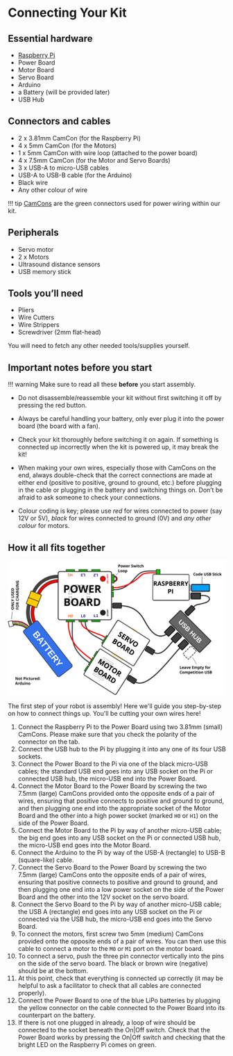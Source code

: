 # Connecting Your Kit

## Essential hardware

- [Raspberry Pi](../kit/pi.md)
- Power Board
- Motor Board
- Servo Board
- Arduino
- a Battery (will be provided later)
- USB Hub

## Connectors and cables

-  2 x 3.81mm CamCon (for the Raspberry Pi)
-  4 x 5mm CamCon (for the Motors)
-  1 x 5mm CamCon with wire loop (attached to the power board)
-  4 x 7.5mm CamCon (for the Motor and Servo Boards)
-  3 x USB-A to micro-USB cables
-  USB-A to USB-B cable (for the Arduino)
-  Black wire
-  Any other colour of wire

!!! tip
    [CamCons](../kit/camcons.md) are the green connectors used for power wiring within our kit.

## Peripherals

- Servo motor
- 2 x Motors
- Ultrasound distance sensors
- USB memory stick

## Tools you’ll need

-  Pliers
-  Wire Cutters
-  Wire Strippers
-  Screwdriver (2mm flat-head)

You will need to fetch any other needed tools/supplies yourself.

## Important notes before you start

!!! warning
    Make sure to read all these **before** you start assembly.

-  Do not disassemble/reassemble your kit without first switching it off by
   pressing the red button.

-  Always be careful handling your battery, only ever plug it into the power
   board (the board with a fan).

-  Check your kit thoroughly before switching it on again. If something is
   connected up incorrectly when the kit is powered up, it may break the kit!

-  When making your own wires, especially those with CamCons on the end,
   always double-check that the correct connections are made at either
   end (positive to positive, ground to ground, etc.) before plugging in
   the cable or plugging in the battery and switching things on.
   Don’t be afraid to ask someone to check your connections.

-  Colour coding is key; please use *red* for wires connected to
   power (say 12V or 5V), *black* for wires connected to ground
   (0V) and *any other colour* for motors.


## How it all fits together

![An assembled kit](../assets/img/assembly/kit-assembly.svg)

The first step of your robot is assembly! Here we'll guide you step-by-step on
how to connect things up. You'll be cutting your own wires here!

1.  Connect the Raspberry Pi to the Power Board using two 3.81mm (small)
    CamCons. Please make sure that you check the polarity of the connector on
    the tab.
2.  Connect the USB hub to the Pi by plugging it into any one of its
    four USB sockets.
3.  Connect the Power Board to the Pi via one of the black micro-USB
    cables; the standard USB end goes into any USB socket on the Pi or
    connected USB hub, the micro-USB end into the Power Board.
4.  Connect the Motor Board to the Power Board by screwing the two 7.5mm (large)
    CamCons provided onto the opposite ends of a pair of wires,
    ensuring that positive connects to positive and ground to ground,
    and then plugging one end into the appropriate socket of the Motor
    Board and the other into a high power socket (marked `H0` or `H1`)
    on the side of the Power Board.
5.  Connect the Motor Board to the Pi by way of another micro-USB cable; the big
    end goes into any USB socket on the Pi or connected USB hub, the micro-USB
    end goes into the Motor Board.
6.  Connect the Arduino to the Pi by way of the USB-A (rectangle) to USB-B
    (square-like) cable.
7.  Connect the Servo Board to the Power Board by screwing the two 7.5mm (large)
    CamCons onto the opposite ends of a pair of wires, ensuring that positive
    connects to positive and ground to ground, and then plugging one end into
    a low power socket on the side of the Power Board and the other into the 12V
    socket on the servo board.
8.  Connect the Servo Board to the Pi by way of another micro-USB cable; the
    USB A (rectangle) end goes into any USB socket on the Pi or connected via
    the USB hub, the micro-USB end goes into the Servo Board.
9.  To connect the motors, first screw two 5mm (medium) CamCons provided
    onto the opposite ends of a pair of wires. You can then use this cable
    to connect a motor to the `M0` or `M1` port on the motor board.
10. To connect a servo, push the three pin connector vertically into the
    pins on the side of the servo board. The black or brown wire (negative)
    should be at the bottom.
11. At this point, check that everything is connected up correctly (it
    may be helpful to ask a facilitator to check that all cables
    are connected properly).
12. Connect the Power Board to one of the blue LiPo batteries by
    plugging the yellow connector on the cable connected to the Power
    Board into its counterpart on the battery.
13. If there is not one plugged in already, a loop of wire should be
    connected to the socket beneath the On|Off switch. Check that the
    Power Board works by pressing the On|Off switch and checking that
    the bright LED on the Raspberry Pi comes on green.
